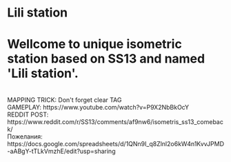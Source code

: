 # Lili station
<h1><b>Wellcome to unique isometric station based on SS13 and named 'Lili station'.</b></h2><br>
MAPPING TRICK: Don't forget clear TAG<br>
GAMEPLAY: https://www.youtube.com/watch?v=P9X2NbBkOcY<br>
REDDIT POST: https://www.reddit.com/r/SS13/comments/af9nw6/isometris_ss13_comeback/<br>
Пожелания: https://docs.google.com/spreadsheets/d/1QNn9I_q8Zlnl2o6kW4n1KvvJPMD-aABgY-tTLkVmzhE/edit?usp=sharing
